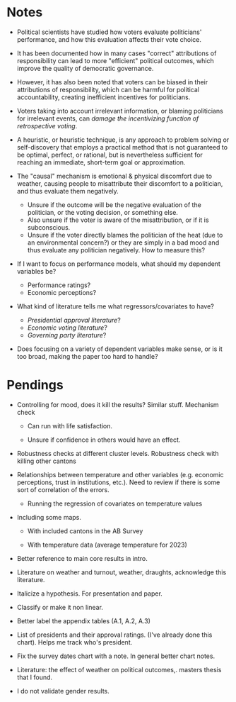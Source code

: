 # Notes

- Political scientists have studied how voters evaluate politicians' performance, and how this evaluation affects their vote choice.

- It has been documented how in many cases "correct" attributions of responsibility can lead to more "efficient" political outcomes, which improve the quality of democratic governance.

- However, it has also been noted that voters can be biased in their attributions of responsibility, which can be harmful for political accountability, creating inefficient incentives for politicians.

- Voters taking into account irrelevant information, or blaming politicians for irrelevant events, can *damage the incentivizing function of retrospective voting*.

- A heuristic, or heuristic technique, is any approach to problem solving or self-discovery that employs a practical method that is not guaranteed to be optimal, perfect, or rational, but is nevertheless sufficient for reaching an immediate, short-term goal or approximation.

- The "causal" mechanism is emotional & physical discomfort due to weather, causing people to misattribute their discomfort to a politician, and thus evaluate them negatively. 
    - Unsure if the outcome will be the negative evaluation of the politician, or the voting decision, or something else.
    - Also unsure if the voter is aware of the misattribution, or if it is subconscious.
    - Unsure if the voter directly blames the politician of the heat (due to an environmental concern?) or they are simply in a bad mood and thus evaluate any politician negatively. How to measure this?

- If I want to focus on performance models, what should my dependent variables be? 
    - Performance ratings?
    - Economic perceptions?

- What kind of literature tells me what regressors/covariates to have?
    - *Presidential approval literature*?
    - *Economic voting literature*?
    - *Governing party literature*?

- Does focusing on a variety of dependent variables make sense, or is it too broad, making the paper too hard to handle? 
  
# Pendings

- Controlling for mood, does it kill the results? Similar stuff. Mechanism check

    - Can run with life satisfaction. 

    - Unsure if confidence in others would have an effect. 

- Robustness checks at different cluster levels. Robustness check with killing other cantons

- Relationships between temperature and other variables (e.g. economic perceptions, trust in institutions, etc.). Need to review if there is some sort of correlation of the errors. 

    - Running the regression of covariates on temperature values

- Including some maps.

    - With included cantons in the AB Survey

    - With temperature data (average temperature for 2023)

- Better reference to main core results in intro. 

- Literature on weather and turnout, weather, draughts, acknowledge this literature. 

- Italicize a hypothesis. For presentation and paper. 

- Classify or make it non linear.  

- Better label the appendix tables (A.1, A.2, A.3)

-  List of presidents and their approval ratings. (I've already done this chart). Helps me track who's president. 

- Fix the survey dates chart with a note. In general better chart notes. 

- Literature: the effect of weather on political outcomes,. masters thesis that I found. 

- I do not validate gender results. 